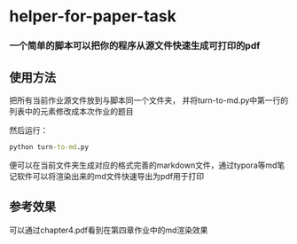 # helper-for-paper-task
### 一个简单的脚本可以把你的程序从源文件快速生成可打印的pdf
## 使用方法
把所有当前作业源文件放到与脚本同一个文件夹， 并将turn-to-md.py中第一行的列表中的元素修改成本次作业的题目

然后运行：
```cmd
python turn-to-md.py
```
便可以在当前文件夹生成对应的格式完善的markdown文件，通过typora等md笔记软件可以将渲染出来的md文件快速导出为pdf用于打印

## 参考效果
可以通过chapter4.pdf看到在第四章作业中的md渲染效果
